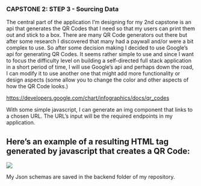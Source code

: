 ### CAPSTONE 2: STEP 3 - Sourcing Data

The central part of the application I’m designing for my 2nd capstone is an api that generates the QR Codes that I need so that my users can print them out and stick to a box. There are many QR Code generators out there but after some research I discovered that many had a paywall and/or were a bit complex to use. So after some decision making I decided to use Google’s api for generating QR Codes. It seems rather simple to use and since I want to focus the difficulty level on building a self-directed full stack application in a short period of time, I will use Google’s api and perhaps down the road, I can modify it to use another one that might add more functionality or design aspects (some allow you to change the color and other aspects of how the QR Code looks.) 

https://developers.google.com/chart/infographics/docs/qr_codes

With some simple javascript, I can generate an img component that links to a chosen URL. The URL’s input will be the required endpoints in my application.

## Here’s an example of a resulting HTML tag generated by javascript that creates a QR Code:

<img src="https://chart.googleapis.com/chart?cht=qr&amp;chs=100x100&amp;choe=UTF-8&amp;chl=www.google.com">

My Json schemas are saved in the backend folder of my repository. 
